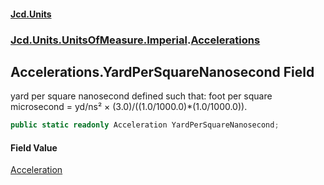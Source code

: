 #### [Jcd.Units](index.md 'index')
### [Jcd.Units.UnitsOfMeasure.Imperial](Jcd.Units.UnitsOfMeasure.Imperial.md 'Jcd.Units.UnitsOfMeasure.Imperial').[Accelerations](Accelerations.md 'Jcd.Units.UnitsOfMeasure.Imperial.Accelerations')

## Accelerations.YardPerSquareNanosecond Field

yard per square nanosecond defined such that: foot per square microsecond = yd/ns² × (3.0)/((1.0/1000.0)*(1.0/1000.0)).

```csharp
public static readonly Acceleration YardPerSquareNanosecond;
```

#### Field Value
[Acceleration](Acceleration.md 'Jcd.Units.UnitTypes.Acceleration')